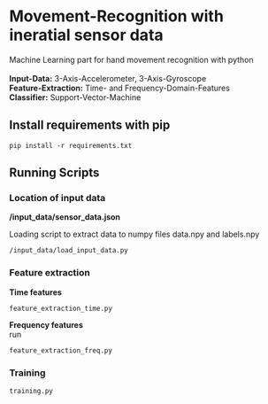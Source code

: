 # Movement-Recognition with ineratial sensor data 
Machine Learning part for hand movement recognition with python
\
\
**Input-Data:** 3-Axis-Accelerometer, 3-Axis-Gyroscope\
**Feature-Extraction:** Time- and Frequency-Domain-Features\
**Classifier:** Support-Vector-Machine  
  
  
## Install requirements with pip
```
pip install -r requirements.txt
```
  
## Running Scripts
### Location of input data
**/input_data/sensor_data.json**

Loading script to extract data to numpy files data.npy and labels.npy
```
/input_data/load_input_data.py 
```
### Feature extraction  

**Time features**  
``` 
feature_extraction_time.py
``` 
**Frequency features**  
run
``` 
feature_extraction_freq.py
```

### Training 
``` 
training.py
``` 
